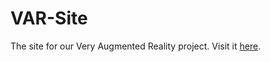 # VAR-Site
The site for our Very Augmented Reality project. Visit it <a href="bhmgaming.github.io/var">here</a>.
